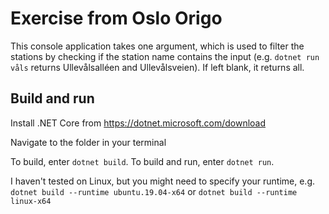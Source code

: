# Exercise from Oslo Origo

This console application takes one argument, which is used to filter the stations by checking if the station name contains the input (e.g. `dotnet run våls` returns Ullevålsalléen and Ullevålsveien). If left blank, it returns all.

## Build and run
Install .NET Core from https://dotnet.microsoft.com/download

Navigate to the folder in your terminal

To build, enter `dotnet build`. To build and run, enter `dotnet run`.

I haven't tested on Linux, but you might need to specify your runtime, e.g. `dotnet build --runtime ubuntu.19.04-x64` or `dotnet build --runtime linux-x64`

